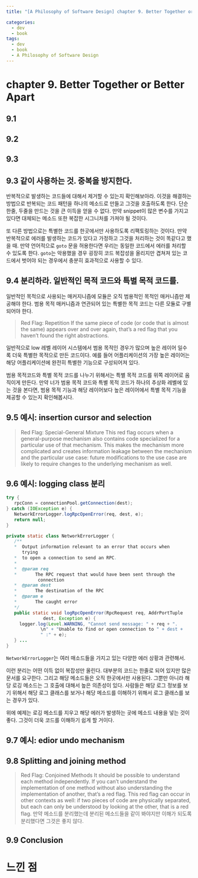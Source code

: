 ```yaml
---
title: "[A Philosophy of Software Design] chapter 9. Better Together or Better Apart"

categories:
  - dev
  - book
tags:
  - dev
  - book
  - A Philosophy of Software Design
---
```


# chapter 9. Better Together or Better Apart

## 9.1

## 9.2

## 9.3


## 9.3 같이 사용하는 것. 중복을 방지한다.

반복적으로 발생하는 코드들에 대해서 제거할 수 있는지 확인해보아라. 이것을 해결하는 방법으로 반복되는 코드 패턴을 하나의 메소드로 만들고 그것을 호출하도록 한다. 단순 한줄, 두줄을 만드는 것을 큰 이득을 얻을 수 없다. 만약 snippet이 많은 변수를 가지고 있다면 대체되는 메소드 또한 복잡한 시그니처를 가져야 될 것이다.

또 다른 방법으로는 특별한 코드를 한곳에서만 사용하도록 리팩토링하는 것이다. 만약 반복적으로 에러를 발생하는 코드가 있다고 가정하고 그것을 처리하는 것이 똑같다고 했을 때. 만약 언어적으로 `goto` 문을 허용한다면 우리는 동일한 코드에서 에러를 처리할 수 있도록 한다. `goto`는 악용했을 경우 굉장히 코드 복잡성을 올리지만 겹쳐져 있는 코드에서 벗어야 되는 경우에서 충분히 효과적으로 사용할 수 있다.

## 9.4 분리하라. 일반적인 목적 코드와 특별 목적 코드를.

일반적인 목적으로 사용되는 매커지니즘에 모듈은 오직 범용적인 목적인 매커니즘만 제공해야 한다. 범용 목적 매커니즘과 연관되어 있는 특별한 목적 코드는 다른 모듈로 구별되어야 한다.

> Red Flag: Repetition
> If the same piece of code (or code that is almost the same) appears over and over again, that’s a red flag that you haven’t found the right abstractions.

일반적으로 low 레벨 레이어 시스템에서 범용 목적인 경우가 많으며 높은 레이어 일수록 더욱 특별한 목적으로 만든 코드이다. 예를 들어 어플리케이션의 가장 높은 레이어는 해당 어플리케이션에 완전히 특별한 기능으로 구성되어져 있다. 

범용 목적코드와 특별 목적 코드를 나누기 위해서는 특별 목적 코드를 위쪽 레이어로 움직이게 만든다. 만약 너가 범용 목적 코드와 특별 목적 코드가 하나의 추상화 레벨에 있는 것을 본다면, 범용 목적 기능과 해당 레이어보다 높은 레이어에서 특별 목적 기능을 제공할 수 있는지 확인해봅시다.

## 9.5 예시: insertion cursor and selection

> Red Flag: Special-General Mixture
> This red flag occurs when a general-purpose mechanism also contains code specialized for a particular use of that mechanism. This makes the mechanism more complicated and creates information leakage between the mechanism and the particular use case: future modifications to the use case are likely to require changes to the underlying mechanism as well.

## 9.6 예시: logging class 분리

``` java
try {
   rpcConn = connectionPool.getConnection(dest);
} catch (IOException e) {
   NetworkErrorLogger.logRpcOpenError(req, dest, e);
   return null;
}
```
``` java
private static class NetworkErrorLogger {
   /**
   *  Output information relevant to an error that occurs when
      trying
   *  to open a connection to send an RPC.
   *
   *  @param req
   *       The RPC request that would have been sent through the
            connection
   *  @param dest
   *       The destination of the RPC
   *  @param e
   *       The caught error
   */
   public static void logRpcOpenError(RpcRequest req, AddrPortTuple
              dest, Exception e) {
     logger.log(Level.WARNING, "Cannot send message: " + req + ".
             \n" + "Unable to find or open connection to " + dest +
             " :" + e);
   } ...
}
```

`NetworkErrorLogger`는 여러 매소드들을 가지고 있는 다양한 에러 상황과 관련해서.

이런 분리는 어떤 이득 없이 복잡성만 올린다. 대부분의 코드는 한줄로 되어 있지만 많은 문서를 요구한다. 그리고 해당 메소드들은 오직 한곳에서만 사용된다. 그뿐만 아니라 해당 로깅 메소드는 그 호출에 대해서 높은 의존성이 있다. 사람들은 해당 로그 정보를 보기 위해서 해당 로그 클래스를 보거나 해당 메소드를 이해하기 위해서 로그 클래스를 보는 경우가 있다. 

위에 예제는 로깅 메소드를 지우고 해당 에러가 발생하는 곳에 메소드 내용을 넣는 것이 좋다. 그것이 더욱 코드를 이해하기 쉽게 할 거이다.

## 9.7 예시: edior undo mechanism


## 9.8 Splitting and joining method

> Red Flag: Conjoined Methods
> It should be possible to understand each method independently. If you can’t understand the implementation of one method without also understanding the implementation of another, that’s a red flag. This red flag can occur in other contexts as well: if two pieces of code are physically separated, but each can only be understood by looking at the other, that is a red flag.
> 만약 메소드를 분리했는데 분리된 메소드들을 같이 봐야지만 이해가 되도록 분리했다면 그것은 좋지 않다.

## 9.9 Conclusion

# 느낀 점
